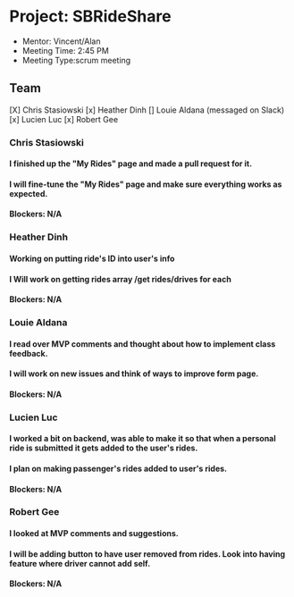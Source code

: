 # Project: SBRideShare
* Mentor: Vincent/Alan
* Meeting Time: 2:45 PM
* Meeting Type:scrum meeting

## Team
[X] Chris Stasiowski
[x] Heather Dinh
[] Louie Aldana (messaged on Slack)
[x] Lucien Luc
[x] Robert Gee

### Chris Stasiowski

#### I finished up the "My Rides" page and made a pull request for it.

#### I will fine-tune the "My Rides" page and make sure everything works as expected.

#### Blockers: N/A


### Heather Dinh

#### Working on putting ride's ID into user's info

#### I Will work on getting rides array /get rides/drives for each

#### Blockers: N/A


### Louie Aldana

#### I read over MVP comments and thought about how to implement class feedback.

#### I will work on new issues and think of ways to improve form page.

#### Blockers: N/A


### Lucien Luc

#### I worked a bit on backend, was able to make it so that when a personal ride is submitted it gets added to the user's rides.

#### I plan on making passenger's rides added to user's rides.

#### Blockers: N/A


### Robert Gee

#### I looked at MVP comments and suggestions.

#### I will be adding button to have user removed from rides. Look into having feature where driver cannot add self.

#### Blockers: N/A